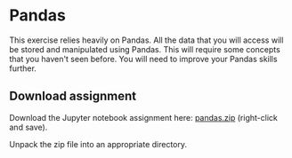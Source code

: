 # Pandas

This exercise relies heavily on Pandas. All the data that you will access will be stored and manipulated using Pandas. This will require some concepts that you haven't seen before. You will need to improve your Pandas skills further.

## Download assignment

Download the Jupyter notebook assignment here: [pandas.zip](pandas.zip)
(right-click and save).

Unpack the zip file into an appropriate directory.
